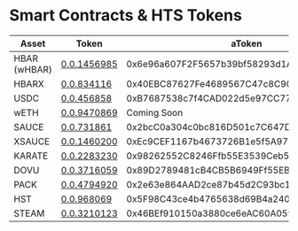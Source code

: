 # Smart Contracts & HTS Tokens

<table><thead><tr><th width="118"> Asset</th><th width="129">Token</th><th width="237">aToken</th><th width="236">Debt Token</th></tr></thead><tbody><tr><td>HBAR (wHBAR)</td><td><a href="https://hashscan.io/mainnet/contract/0.0.1456985">0.0.1456985</a></td><td>0x6e96a607F2F5657b39bf58293d1A006f9415aF32</td><td>0xCD5A1FF3AD6EDd7e85ae6De3854f3915dD8c9103</td></tr><tr><td>HBARX</td><td><a href="https://hashscan.io/mainnet/token/0.0.834116">0.0.834116</a></td><td>0x40EBC87627Fe4689567C47c8C9C84EDC4Cf29132</td><td>0xF4167Af5C303ec2aD1B96316fE013CA96Eb141B5</td></tr><tr><td>USDC</td><td><a href="https://hashscan.io/mainnet/token/0.0.456858">0.0.456858</a></td><td>0xB7687538c7f4CAD022d5e97CC778d0b46457c5DB</td><td>0x8a90C2f80Fc266e204cb37387c69EA2ed42A3cc1</td></tr><tr><td>wETH</td><td><a href="https://hashscan.io/mainnet/token/0.0.9470869">0.0.9470869</a></td><td>Coming Soon</td><td>Coming Soon</td></tr><tr><td>SAUCE</td><td><a href="https://hashscan.io/mainnet/token/0.0.731861">0.0.731861</a></td><td>0x2bcC0a304c0bc816D501c7C647D958b9A5bc716d</td><td>0x736c5dbB8ADC643f04c1e13a9C25f28d3D4f0503</td></tr><tr><td>XSAUCE</td><td><a href="https://hashscan.io/mainnet/token/0.0.1460200">0.0.1460200</a></td><td>0xEc9CEF1167b4673726B1e5f5A978150e63cDf23b</td><td>0x08c816eC7aC0580c802151E4efFbDa687f7Cac2a</td></tr><tr><td>KARATE</td><td><a href="https://hashscan.io/mainnet/token/0.0.2283230">0.0.2283230</a></td><td>0x98262552C8246Ffb55E3539Ceb51838912402959</td><td>0xB6209F33982CE99139Ab325b13B260d32287A807</td></tr><tr><td>DOVU</td><td><a href="https://hashscan.io/mainnet/token/0.0.3716059">0.0.3716059</a></td><td>0x89D2789481cB4CB5B6949Ff55EBA5629c5bC5B1E</td><td>0x9d81E1676A7e116ec725208DdeAB11929eA3F7A6</td></tr><tr><td>PACK</td><td><a href="https://hashscan.io/mainnet/token/0.0.4794920">0.0.4794920</a></td><td>0x2e63e864AAD2ce87b45d2C93bc126850DC5122c9</td><td>0xdc6e9E967648cd28E8BaF2EB1124ef7C9C5Bd027</td></tr><tr><td>HST</td><td><a href="https://hashscan.io/mainnet/token/0.0.968069">0.0.968069</a></td><td>0x5F98C43ce4b4765638d69B4a2407a2186A347CB9</td><td>0x63c7EF5398E8Fe23D95E762802F011590A7816a1</td></tr><tr><td>STEAM</td><td><a href="https://hashscan.io/mainnet/token/0.0.3210123">0.0.3210123</a></td><td>0x46BEf910150a3880ce6eAC60A059E70494A4805e</td><td>0xdFD1D43cbd700AEC5bcc151d028274412d31db70</td></tr></tbody></table>
